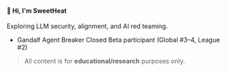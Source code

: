 #### 👋 Hi, I'm SweetHeat

Exploring LLM security, alignment, and AI red teaming.
- Gandalf Agent Breaker Closed Beta participant (Global #3–4, League #2)

> All content is for **educational/research** purposes only.



